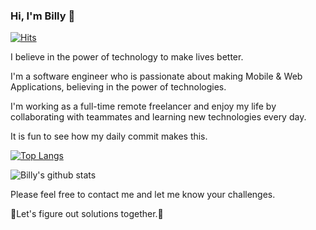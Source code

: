 ### Hi, I'm Billy 👋 

[![Hits](https://hits.seeyoufarm.com/api/count/incr/badge.svg?url=https%3A%2F%2Fgithub.com%2Fdevninja9%2Fhit-counter)](https://hits.seeyoufarm.com)

<!--
**devninja9/devninja9** is a ✨ _special_ ✨ repository because its `README.md` (this file) appears on your GitHub profile.

Here are some ideas to get you started:

- 🔭 I’m currently working on ...
- 🌱 I’m currently learning ...
- 👯 I’m looking to collaborate on ...
- 🤔 I’m looking for help with ...
- 💬 Ask me about ...
- 📫 How to reach me: ...
- 😄 Pronouns: ...
- ⚡ Fun fact: ...
-->


I believe in the power of technology to make lives better.

I'm a software engineer who is passionate about making Mobile & Web Applications, believing in the power of technologies.

I'm working as a full-time remote freelancer and enjoy my life by collaborating with teammates and learning new technologies every day.

It is fun to see how my daily commit makes this.

[![Top Langs](https://github-readme-stats.vercel.app/api/top-langs/?username=devninja9)](https://github.com/anuraghazra/github-readme-stats)

![Billy's github stats](https://github-readme-stats.vercel.app/api?username=devninja9&show_icons=true&theme=vue)



Please feel free to contact me and let me know your challenges. 

🎯Let's figure out solutions together.🎯
